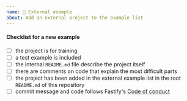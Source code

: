 ```yaml
---
name: 🎈 External example
about: Add an external project to the example list
---
```

<!--
Thank you for your pull request. Please provide a description above and review
the requirements below.

Contributors guide: https://github.com/fastify/example#contributions
-->

#### Checklist for a new example

- [ ] the project is for training
- [ ] a test example is included
- [ ] the internal `README.md` file describe the project itself
- [ ] there are comments on code that explain the most difficult parts
- [ ] the project has been added in the external example list in the root `README.md` of this repository
- [ ] commit message and code follows Fastify's [Code of conduct](https://github.com/fastify/fastify/blob/master/CODE_OF_CONDUCT.md)
